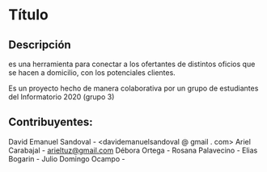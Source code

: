 Título
======

Descripción
-----------

<Nombre> es una herramienta para conectar a los ofertantes de distintos oficios que se hacen a domicilio, con los potenciales clientes.

Es un proyecto hecho de manera colaborativa por un grupo de estudiantes del Informatorio 2020 (grupo 3)

Contribuyentes:
---------------

David Emanuel Sandoval - <davidemanuelsandoval @ gmail . com>
Ariel Carabajal - <arieltuz@gmail.com>
Débora Ortega -
Rosana Palavecino - 
Elias Bogarin - 
Julio Domingo Ocampo - 
